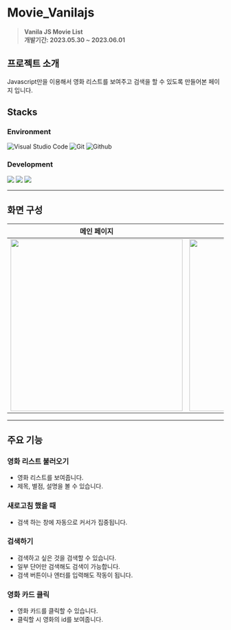 # Movie_Vanilajs

> **Vanila JS Movie List** <br/> **개발기간: 2023.05.30 ~ 2023.06.01**



## 프로젝트 소개

Javascript만을 이용해서 영화 리스트를 보여주고 검색을 할 수 있도록 만들어본 페이지 입니다.




## Stacks 

### Environment
![Visual Studio Code](https://img.shields.io/badge/Visual%20Studio%20Code-007ACC?style=for-the-badge&logo=Visual%20Studio%20Code&logoColor=white)
![Git](https://img.shields.io/badge/Git-F05032?style=for-the-badge&logo=Git&logoColor=white)
![Github](https://img.shields.io/badge/GitHub-181717?style=for-the-badge&logo=GitHub&logoColor=white)             
    

### Development
<img  src="https://img.shields.io/badge/html5-E34F26?style=for-the-badge&logo=html5&logoColor=white"> <img  src="https://img.shields.io/badge/css-1572B6?style=for-the-badge&logo=css3&logoColor=white"> <img  src="https://img.shields.io/badge/javascript-F7DF1E?style=for-the-badge&logo=javascript&logoColor=black"> 

---
## 화면 구성 
| 메인 페이지  | 검색했을 시 페이지  |
| :-------------------------------------------: | :------------: |
|  <img width="400" src="https://github.com/Hediar/Movie_Vanilajs/assets/72387948/92cedc67-7c55-41fe-94e3-eeef4545ecfb"/> | <img width="400" src="https://github.com/Hediar/Movie_Vanilajs/assets/72387948/831f572b-4848-4548-9fab-abf0d067f992"/> |


---
## 주요 기능 

### 영화 리스트 불러오기
- 영화 리스트를 보여줍니다.
- 제목, 별점, 설명을 볼 수 있습니다.

### 새로고침 했을 때
- 검색 하는 창에 자동으로 커서가 집중됩니다.

### 검색하기
- 검색하고 싶은 것을 검색할 수 있습니다.
- 일부 단어만 검색해도 검색이 가능합니다.
- 검색 버튼이나 엔터를 입력해도 작동이 됩니다.

### 영화 카드 클릭
- 영화 카드를 클릭할 수 있습니다.
- 클릭할 시 영화의 id를 보여줍니다.


